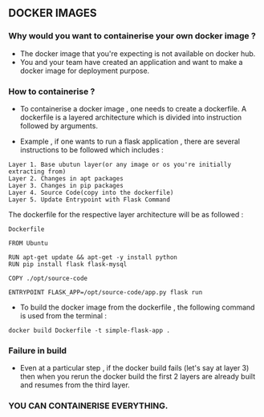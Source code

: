 ## DOCKER IMAGES 

### Why would you want to containerise your own docker image ? 

* The docker image that you're expecting is not available on docker hub.
* You and your team have created an application and want to make a docker image for deployment purpose.

### How to containerise ? 

* To containerise a docker image , one needs to create a dockerfile. A dockerfile is a layered architecture which is divided into instruction followed by arguments. 

* Example , if one wants to run a flask application , there are several instructions to be followed which includes : 

```
Layer 1. Base ubutun layer(or any image or os you're initially extracting from)
Layer 2. Changes in apt packages
Layer 3. Changes in pip packages
Layer 4. Source Code(copy into the dockerfile)
Layer 5. Update Entrypoint with Flask Command
```
The dockerfile for the respective layer architecture will be as followed :

```
Dockerfile 

FROM Ubuntu

RUN apt-get update && apt-get -y install python
RUN pip install flask flask-mysql

COPY ./opt/source-code

ENTRYPOINT FLASK_APP=/opt/source-code/app.py flask run
```

* To build the docker image from the dockerfile , the following command is used from the terminal : 

```
docker build Dockerfile -t simple-flask-app .
```

### Failure in build 

* Even at a particular step , if the docker build fails (let's say at layer 3) then when you rerun the docker build the first 2 layers are already built and resumes from the third layer.

### YOU CAN CONTAINERISE EVERYTHING.
